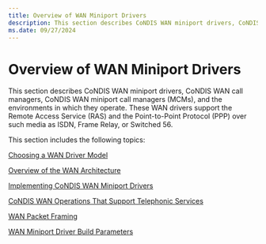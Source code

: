 ```yaml
---
title: Overview of WAN Miniport Drivers
description: This section describes CoNDIS WAN miniport drivers, CoNDIS WAN call managers, and CoNDIS WAN miniport call managers (MCMs).
ms.date: 09/27/2024
---
```


# Overview of WAN Miniport Drivers

This section describes CoNDIS WAN miniport drivers, CoNDIS WAN call managers, CoNDIS WAN miniport call managers (MCMs), and the environments in which they operate. These WAN drivers support the Remote Access Service (RAS) and the Point-to-Point Protocol (PPP) over such media as ISDN, Frame Relay, or Switched 56.

This section includes the following topics:

[Choosing a WAN Driver Model](choosing-a-wan-driver-model.md)

[Overview of the WAN Architecture](overview-of-the-wan-architecture.md)

[Implementing CoNDIS WAN Miniport Drivers](implementing-condis-wan-miniport-drivers.md)

[CoNDIS WAN Operations That Support Telephonic Services](condis-wan-operations-that-support-telephonic-services.md)

[WAN Packet Framing](wan-packet-framing.md)

[WAN Miniport Driver Build Parameters](wan-miniport-driver-build-parameters.md)

 

 





